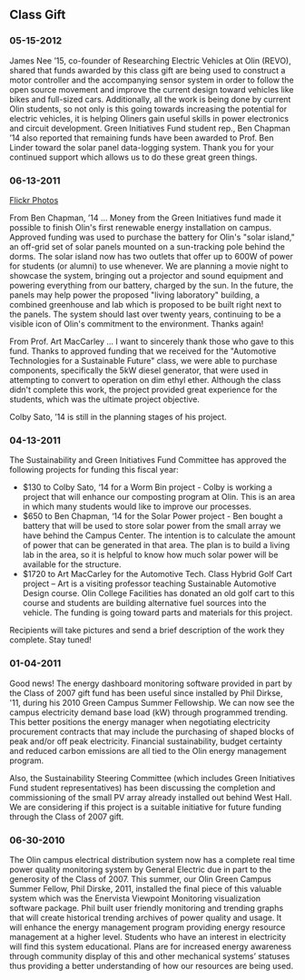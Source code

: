 ## Class Gift

### 05-15-2012

James Nee ’15, co-founder of Researching Electric Vehicles at Olin
(REVO), shared that funds awarded by this class gift are being used to
construct a motor controller and the accompanying sensor system in order
to follow the open source movement and improve the current design toward
vehicles like bikes and full-sized cars. Additionally, all the work is
being done by current Olin students, so not only is this going towards
increasing the potential for electric vehicles, it is helping Oliners
gain useful skills in power electronics and circuit development. Green
Initiatives Fund student rep., Ben Chapman ’14 also reported that
remaining funds have been awarded to Prof. Ben Linder toward the solar
panel data-logging system. Thank you for your continued support which
allows us to do these great green things.

### 06-13-2011

[Flickr Photos](http://www.flickr.com/photos/olin/sets/72157626962311854/)

From Ben Chapman, ’14 ... Money from the Green Initiatives fund
made it possible to finish Olin's first renewable energy installation on
campus.  Approved funding was used to purchase the battery for Olin's
"solar island," an off-grid set of solar panels mounted on a
sun-tracking pole behind the dorms.  The solar island now has two
outlets that offer up to 600W of power for students (or alumni) to use
whenever.  We are planning a movie night to showcase the system,
bringing out a projector and sound equipment and powering everything
from our battery, charged by the sun.  In the future, the panels may
help power the proposed "living laboratory" building, a combined
greenhouse and lab which is proposed to be built right next to the
panels.  The system should last over twenty years, continuing to be a
visible icon of Olin's commitment to the environment.  Thanks again!

From Prof. Art MacCarley ... I want to sincerely thank those who gave to
this fund. Thanks to approved funding that we received for the
"Automotive Technologies for a Sustainable Future" class, we were able
to purchase components, specifically the 5kW diesel generator, that were
used in attempting to convert to operation on dim ethyl ether.  Although
the class didn't complete this work, the project provided great
experience for the students, which was the ultimate project objective.

Colby Sato, ’14 is still in the planning stages of his project.

### 04-13-2011

The Sustainability and Green Initiatives Fund Committee has approved the
following projects for funding this fiscal year:

* $130 to Colby Sato, ‘14 for a Worm Bin project - Colby is working a
project that will enhance our composting program at Olin. This is an
area in which many students would like to improve our processes.
* $650 to Ben Chapman, ‘14 for the Solar Power project - Ben bought a
battery that will be used to store solar power from the small array we
have behind the Campus Center. The intention is to calculate the amount
of power that can be generated in that area. The plan is to build a
living lab in the area, so it is helpful to know how much solar power
will be available for the structure.
* $1720 to Art MacCarley for the Automotive Tech. Class Hybrid Golf Cart
project – Art is a visiting professor teaching Sustainable Automotive
Design course. Olin College Facilities has donated an old golf cart to
this course and students are building alternative fuel sources into the
vehicle. The funding is going toward parts and materials for this
project.

Recipients will take pictures and send a brief description of the work
they complete. Stay tuned!

### 01-04-2011

Good news! The energy dashboard monitoring software provided in part by
the Class of 2007 gift fund has been useful since installed by Phil
Dirkse, '11, during his 2010 Green Campus Summer Fellowship. We can now
see the campus electricity demand base load (kW) through programmed
trending. This better positions the energy manager when negotiating
electricity procurement contracts that may include the purchasing of
shaped blocks of peak and/or off peak electricity. Financial
sustainability, budget certainty and reduced carbon emissions are all
tied to the Olin energy management program.

Also, the Sustainability Steering Committee (which includes Green
Initiatives Fund student representatives) has been discussing the
completion and commissioning of the small PV array already installed out
behind West Hall. We are considering if this project is a suitable
initiative for future funding through the Class of 2007 gift.

### 06-30-2010

The Olin campus electrical distribution system now has a complete real
time power quality monitoring system by General Electric due in part to
the generosity of the Class of 2007. This summer, our Olin Green Campus
Summer Fellow, Phil Dirske, 2011, installed the final piece of this
valuable system which was the Enervista Viewpoint Monitoring
visualization software package. Phil built user friendly monitoring and
trending graphs that will create historical trending archives of power
quality and usage. It will enhance the energy management program
providing energy resource management at a higher level. Students who
have an interest in electricity will find this system educational. Plans
are for increased energy awareness through community display of this and
other mechanical systems’ statuses thus providing a better understanding
of how our resources are being used.
